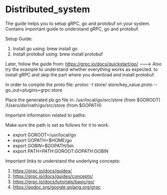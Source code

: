# Distributed_system
The guide helps you to setup gRPC, go and protobuf on your system. Contains important guide to understand gRPC, go and protobuf.
  
Setup Guide:
1. Install go using:
brew install go
2. Install protobuf using:
brew install protobuf

Later, follow the guide from:
https://grpc.io/docs/quickstart/go/ ---> Also try the example to understand whether everything works as expected.
to install gRPC and skip the part where you download and install protobuf.

In order to compile the proto file:
protoc -I store/ store/key_value.proto --go_out=plugins=grpc:store

Place the generated pb.go file in:
	/usr/local/go/src/store (from $GOROOT)
	/Users/dsrinath/go/src/store (from $GOPATH)

Important information related to paths:


Make sure the path is set as follows for it to work.


* export GOROOT=/usr/local/go
* export GOPATH=$HOME/go
* export GOBIN=$GOPATH/bin
* export PATH=$PATH:$GOROOT:$GOPATH:$GOBIN

Important links to understand the underlying concepts:


1. https://grpc.io/docs/guides/
2. https://grpc.io/docs/guides/concepts/
3. https://grpc.io/docs/tutorials/basic/go/
4. https://godoc.org/google.golang.org/grpc

